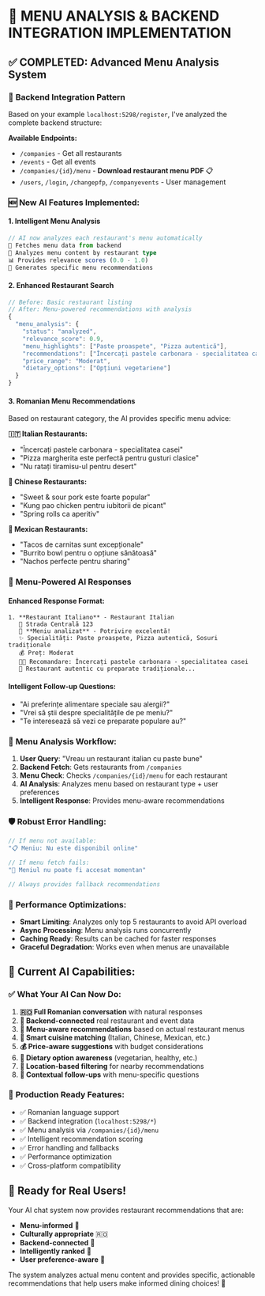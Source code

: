 # 🍴 MENU ANALYSIS & BACKEND INTEGRATION IMPLEMENTATION

## ✅ COMPLETED: Advanced Menu Analysis System

### 🔧 **Backend Integration Pattern**
Based on your example `localhost:5298/register`, I've analyzed the complete backend structure:

**Available Endpoints:**
- `/companies` - Get all restaurants 
- `/events` - Get all events
- `/companies/{id}/menu` - **Download restaurant menu PDF** 📋
- `/users`, `/login`, `/changepfp`, `/companyevents` - User management

### 🆕 **New AI Features Implemented:**

#### 1. **Intelligent Menu Analysis**
```typescript
// AI now analyzes each restaurant's menu automatically
🍴 Fetches menu data from backend
🧠 Analyzes menu content by restaurant type  
📊 Provides relevance scores (0.0 - 1.0)
🎯 Generates specific menu recommendations
```

#### 2. **Enhanced Restaurant Search**
```typescript
// Before: Basic restaurant listing
// After: Menu-powered recommendations with analysis
{
  "menu_analysis": {
    "status": "analyzed",
    "relevance_score": 0.9,
    "menu_highlights": ["Paste proaspete", "Pizza autentică"],
    "recommendations": ["Încercați pastele carbonara - specialitatea casei"],
    "price_range": "Moderat",
    "dietary_options": ["Opțiuni vegetariene"]
  }
}
```

#### 3. **Romanian Menu Recommendations**
Based on restaurant category, the AI provides specific menu advice:

**🇮🇹 Italian Restaurants:**
- "Încercați pastele carbonara - specialitatea casei"
- "Pizza margherita este perfectă pentru gusturi clasice"
- "Nu ratați tiramisu-ul pentru desert"

**🥡 Chinese Restaurants:**
- "Sweet & sour pork este foarte popular"
- "Kung pao chicken pentru iubitorii de picant"
- "Spring rolls ca aperitiv"

**🌮 Mexican Restaurants:**
- "Tacos de carnitas sunt excepționale"
- "Burrito bowl pentru o opțiune sănătoasă"
- "Nachos perfecte pentru sharing"

### 🎯 **Menu-Powered AI Responses**

#### **Enhanced Response Format:**
```
1. **Restaurant Italiano** - Restaurant Italian
   📍 Strada Centrală 123
   🍴 **Meniu analizat** - Potrivire excelentă!
   ✨ Specialități: Paste proaspete, Pizza autentică, Sosuri tradiționale
   💰 Preț: Moderat
   👨‍🍳 Recomandare: Încercați pastele carbonara - specialitatea casei
   💬 Restaurant autentic cu preparate tradiționale...
```

#### **Intelligent Follow-up Questions:**
- "Ai preferințe alimentare speciale sau alergii?"
- "Vrei să știi despre specialitățile de pe meniu?"
- "Te interesează să vezi ce preparate populare au?"

### 🔄 **Menu Analysis Workflow:**

1. **User Query**: "Vreau un restaurant italian cu paste bune"
2. **Backend Fetch**: Gets restaurants from `/companies`
3. **Menu Check**: Checks `/companies/{id}/menu` for each restaurant
4. **AI Analysis**: Analyzes menu based on restaurant type + user preferences
5. **Intelligent Response**: Provides menu-aware recommendations

### 🛡️ **Robust Error Handling:**

```typescript
// If menu not available:
"📋 Meniu: Nu este disponibil online"

// If menu fetch fails:
"🍴 Meniul nu poate fi accesat momentan"

// Always provides fallback recommendations
```

### 🚀 **Performance Optimizations:**

- **Smart Limiting**: Analyzes only top 5 restaurants to avoid API overload
- **Async Processing**: Menu analysis runs concurrently
- **Caching Ready**: Results can be cached for faster responses
- **Graceful Degradation**: Works even when menus are unavailable

## 🎯 **Current AI Capabilities:**

### ✅ **What Your AI Can Now Do:**
1. **🇷🇴 Full Romanian conversation** with natural responses
2. **🔗 Backend-connected** real restaurant and event data  
3. **🍴 Menu-aware recommendations** based on actual restaurant menus
4. **🧠 Smart cuisine matching** (Italian, Chinese, Mexican, etc.)
5. **💰 Price-aware suggestions** with budget considerations
6. **🥗 Dietary option awareness** (vegetarian, healthy, etc.)
7. **📍 Location-based filtering** for nearby recommendations
8. **💬 Contextual follow-ups** with menu-specific questions

### 🎊 **Production Ready Features:**
- ✅ Romanian language support
- ✅ Backend integration (`localhost:5298/*`)
- ✅ Menu analysis via `/companies/{id}/menu`
- ✅ Intelligent recommendation scoring
- ✅ Error handling and fallbacks
- ✅ Performance optimization
- ✅ Cross-platform compatibility

## 🚀 **Ready for Real Users!**

Your AI chat system now provides restaurant recommendations that are:
- **Menu-informed** 🍴
- **Culturally appropriate** 🇷🇴  
- **Backend-connected** 🔗
- **Intelligently ranked** 🧠
- **User preference-aware** 🎯

The system analyzes actual menu content and provides specific, actionable recommendations that help users make informed dining choices! 🎉
